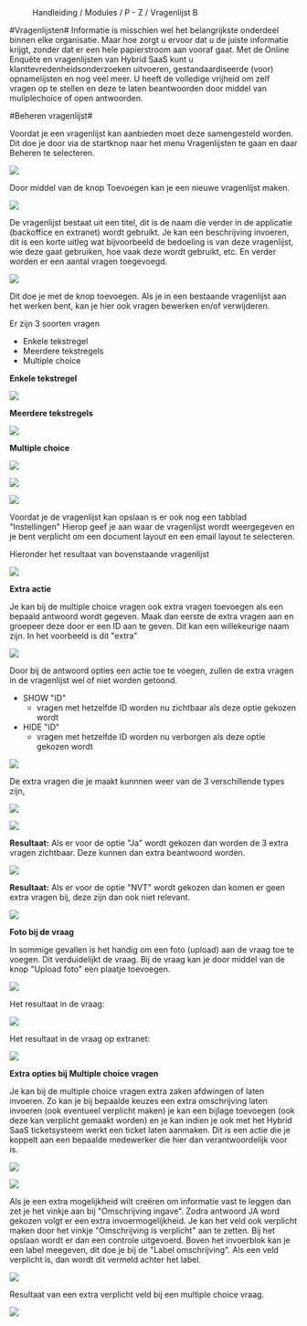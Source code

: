 <properties>
	<page>
		<title>Vragenlijst</title>
	</page>
	<menu>
		<position>Handleiding / Modules / P - Z / Vragenlijst</position> 
		<title>Vragenlijst</title>
	<sort>B</sort>
	</menu>
</properties>


#Vragenlijsten#
<description>Informatie is misschien wel het belangrijkste onderdeel binnen elke organisatie. Maar hoe zorgt u ervoor dat u de juiste informatie krijgt, zonder dat er een hele papierstroom aan vooraf gaat.
Met de Online Enquête en vragenlijsten van Hybrid SaaS kunt u klanttevredenheidsonderzoeken uitvoeren, gestandaardiseerde (voor) opnamelijsten en nog veel meer. U heeft de volledige vrijheid om zelf vragen op te stellen en deze te laten beantwoorden door middel van muliplechoice of open antwoorden.
</description>

#Beheren vragenlijst#

Voordat je een vragenlijst kan aanbieden moet deze samengesteld worden. Dit doe je door  via de startknop naar het menu Vragenlijsten te gaan en daar Beheren te selecteren. 

![](images/vragenlijst-beheer.jpg) 

Door middel van de knop Toevoegen kan je een nieuwe vragenlijst maken. 

![](images/toevoegen.jpg) 

De vragenlijst bestaat uit een titel, dit is de naam die verder in de applicatie (backoffice en extranet) wordt gebruikt. Je kan een beschrijving invoeren, dit is een korte uitleg wat bijvoorbeeld de bedoeling is van deze vragenlijst, wie deze gaat gebruiken, hoe vaak deze wordt gebruikt, etc.
En verder worden er een aantal vragen toegevoegd.  

![](images/vragenlijst-beheer-toevoegen.jpg)

Dit doe je met de knop toevoegen. Als je in een bestaande vragenlijst aan het werken bent, kan je hier ook vragen bewerken en/of verwijderen.

Er zijn 3 soorten vragen 

- Enkele tekstregel
- Meerdere tekstregels
- Multiple choice

**Enkele tekstregel**

![](images/vragenlijst-beheer-1-tekstregel.jpg) 

**Meerdere tekstregels**

![](images/vragenlijst-beheer-meer-tekstregels.jpg) 

**Multiple choice**

![](images/vragenlijst-beheer-multiplechoice.jpg) 

![](images/vragenlijst-beheer-multiplechoice-antw.jpg)

![](images/vragenlijst-beheer-instellingen.jpg)

Voordat je de vragenlijst kan opslaan is er ook nog een tabblad "Instellingen" Hierop geef je aan waar de vragenlijst wordt weergegeven en je bent verplicht om een document layout en een email layout te selecteren.


Hieronder het resultaat van bovenstaande vragenlijst
 
![](images/vragenlijst-resultaat.jpg)

**Extra actie**

Je kan bij de multiple choice vragen ook extra vragen toevoegen als een bepaald antwoord wordt gegeven.
Maak dan eerste de extra vragen aan en groepeer deze door er een ID aan te geven. Dit kan een willekeurige naam zijn. In het voorbeeld is dit "extra"

![](images/vragenlijst-beheer-extra.jpg)

Door bij de antwoord opties een actie toe te voegen, zullen de extra vragen in de vragenlijst wel of niet worden getoond. 


- SHOW "ID"
	- vragen met hetzelfde ID worden nu zichtbaar als deze optie gekozen wordt
- HIDE "ID" 
	- vragen met hetzelfde ID worden nu verborgen als deze optie gekozen wordt

![](images/vragenlijst-beheer-extra-1.jpg)

De extra vragen die je maakt kunnnen weer van de 3 verschillende types zijn,   

![](images/vragenlijst-beheer-extra-vraag.jpg) 

![](images/vragenlijst-beheer-extra-vraag-1.jpg)

**Resultaat:** Als er voor de optie "Ja" wordt gekozen dan worden de 3 extra vragen zichtbaar. Deze kunnen dan extra beantwoord worden.

![](images/vragenlijst-beheer-extra-show.jpg)

**Resultaat:** Als er voor de optie "NVT" wordt gekozen dan komen er geen extra vragen bij, deze zijn dan ook niet relevant.  

![](images/vragenlijst-beheer-extra-hide.jpg)        

**Foto bij de vraag**

In sommige gevallen is het handig om een foto (upload) aan de vraag toe te voegen. Dit verduidelijkt de vraag.
Bij de vraag kan je door middel van de knop "Upload foto" een plaatje toevoegen. 

![](images/vragenlijst-foto-upload.jpg)

Het resultaat in de vraag:

![](images/vragenlijst-foto-upload-1.jpg)  

Het resultaat in de vraag op extranet:

![](images/vragenlijst-foto-upload-2.jpg)  

**Extra opties bij Multiple choice vragen**

Je kan bij de multiple choice vragen extra zaken afdwingen of laten invoeren. Zo kan je bij bepaalde keuzes een extra omschrijving laten invoeren (ook eventueel verplicht maken) je kan een bijlage toevoegen (ook deze kan verplicht gemaakt worden) en je kan indien je ook met het Hybrid SaaS ticketsysteem werkt een ticket laten aanmaken. Dit is een actie die je koppelt aan een bepaalde medewerker die hier dan verantwoordelijk voor is. 

![](images/vragenlijst-mc-extra.jpg)

![](images/vragenlijst-mc-optie.jpg)

Als je een extra mogelijkheid wilt creëren om informatie vast te leggen dan zet je het vinkje aan bij "Omschrijving ingave". Zodra antwoord JA word gekozen volgt er een extra invoermogelijkheid. Je kan het veld ook verplicht maken door het vinkje "Omschrijving is verplicht" aan te zetten. Bij het opslaan wordt er dan een controle uitgevoerd. 
Boven het invoerblok kan je een label meegeven, dit doe je bij de "Label omschrijving". Als een veld verplicht is, dan wordt dit vermeld achter het label. 


![](images/vragenlijst-mc-omschrijving-1.jpg)        

Resultaat van een extra verplicht veld bij een multiple choice vraag.

![](images/vragenlijst-mc-omschrijving.jpg)    
